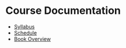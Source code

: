 # Course Documentation

- [Syllabus](syllabus.md)
- [Schedule](schedule.md)
- [Book Overview](book-overview.md)

